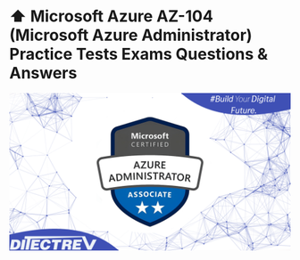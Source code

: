 # ⬆️ Microsoft Azure AZ-104 (Microsoft Azure Administrator) Practice Tests Exams Questions & Answers

![Promotional image](images/promotional.png)
